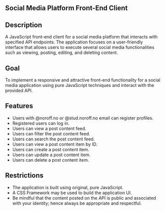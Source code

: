 ## Social Media Platform Front-End Client

## Description

A JavaScript front-end client for a social media platform that interacts with specified API endpoints. The application focuses on a user-friendly interface that allows users to execute several social media functionalities such as viewing, posting, editing, and deleting content.

## Goal

To implement a responsive and attractive front-end functionality for a social media application using pure JavaScript techniques and interact with the provided API.

## Features

- Users with @noroff.no or @stud.noroff.no email can register profiles.
- Registered users can log in.
- Users can view a post content feed.
- Users can filter the post content feed.
- Users can search the post content feed.
- Users can view a post content item by ID.
- Users can create a post content item.
- Users can update a post content item.
- Users can delete a post content item.

## Restrictions

- The application is built using original, pure JavaScript.
- A CSS Framework may be used to build the application UI.
- Be mindful that the content posted on the API is public and associated with your identity; hence always be appropriate and respectful.
